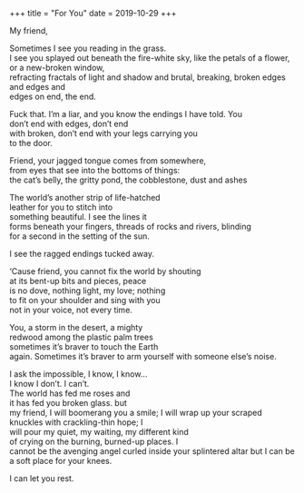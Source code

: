 +++
title = "For You"
date = 2019-10-29
+++

My friend,

Sometimes I see you reading in the grass. <br/>
I see you splayed out beneath the fire-white sky, like the petals of a flower, or a new-broken window, <br/>
refracting fractals of  light and shadow and brutal, breaking, broken edges and edges and <br/>
edges on end, the end. <br/>

Fuck that. I’m a liar, and you know the endings I have told. You <br/>
don’t end with edges, don’t end <br/>
with broken, don’t end with your legs carrying you <br/>
to the door. <br/>

Friend, your jagged tongue comes from somewhere, <br/>
from eyes that see into the bottoms of things: <br/>
the cat’s belly, the gritty pond, the cobblestone, dust and ashes <br/>

The world’s another strip of life-hatched <br/>
leather for you to stitch into <br/>
something beautiful. I see the lines it <br/>
forms beneath your fingers, threads of rocks and rivers, blinding <br/>
for a second in the setting of the sun. <br/>

I see the ragged endings tucked away. <br/>

‘Cause friend, you cannot fix the world by shouting <br/>
at its bent-up bits and pieces, peace <br/>
is no dove, nothing light, my love; nothing <br/>
to fit on your shoulder and sing with you <br/>
not in your voice, not every time. <br/>

You, a storm in the desert, a mighty <br/>
redwood among the plastic palm trees <br/>
sometimes it’s braver to touch the Earth <br/>
again. Sometimes it’s braver to arm yourself with someone else’s noise. <br/>

I ask the impossible, I know, I know... <br/>
I know I don’t. I can’t. <br/>
The world has fed me roses and <br/>
it has fed you broken glass. but <br/>
my friend, I will boomerang you a smile; I will wrap up your scraped knuckles with crackling-thin hope; I <br/>
will pour my quiet, my waiting, my different kind <br/>
of crying on the burning, burned-up places. I <br/>
cannot be the avenging angel curled inside your splintered altar but I can be a soft place for your knees. <br/>

I can let you rest. 
